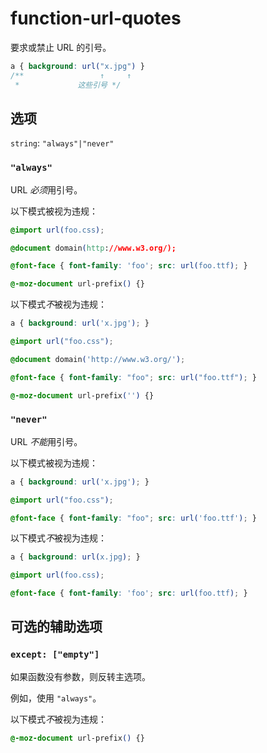 # function-url-quotes

要求或禁止 URL 的引号。

```css
a { background: url("x.jpg") }
/**                 ↑     ↑
 *             这些引号 */
```

## 选项

`string`: `"always"|"never"`

### `"always"`

URL *必须*用引号。

以下模式被视为违规：

```css
@import url(foo.css);
```

```css
@document domain(http://www.w3.org/);
```

```css
@font-face { font-family: 'foo'; src: url(foo.ttf); }
```

```css
@-moz-document url-prefix() {}
```

以下模式*不*被视为违规：

```css
a { background: url('x.jpg'); }
```

```css
@import url("foo.css");
```

```css
@document domain('http://www.w3.org/');
```

```css
@font-face { font-family: "foo"; src: url("foo.ttf"); }
```

```css
@-moz-document url-prefix('') {}
```

### `"never"`

URL *不能*用引号。

以下模式被视为违规：

```css
a { background: url('x.jpg'); }
```

```css
@import url("foo.css");
```

```css
@font-face { font-family: "foo"; src: url('foo.ttf'); }
```

以下模式*不*被视为违规：

```css
a { background: url(x.jpg); }
```

```css
@import url(foo.css);
```

```css
@font-face { font-family: 'foo'; src: url(foo.ttf); }
```

## 可选的辅助选项

### `except: ["empty"]`

如果函数没有参数，则反转主选项。

例如，使用 `"always"`。

以下模式*不*被视为违规：

```css
@-moz-document url-prefix() {}
```
